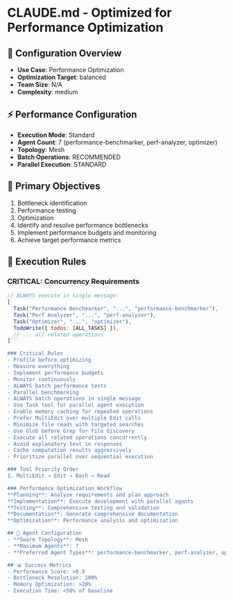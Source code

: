# CLAUDE.md - Optimized for Performance Optimization

<!-- Generated by CLAUDE.md Optimizer at 2025-08-06 01:57 -->

## 🎯 Configuration Overview
- **Use Case**: Performance Optimization
- **Optimization Target**: balanced
- **Team Size**: N/A
- **Complexity**: medium

## ⚡ Performance Configuration
- **Execution Mode**: Standard
- **Agent Count**: 7 (performance-benchmarker, perf-analyzer, optimizer)
- **Topology**: Mesh
- **Batch Operations**: RECOMMENDED
- **Parallel Execution**: STANDARD

## 🎯 Primary Objectives
1. Bottleneck identification
2. Performance testing
3. Optimization
4. Identify and resolve performance bottlenecks
5. Implement performance budgets and monitoring
6. Achieve target performance metrics

## 🚀 Execution Rules

### CRITICAL: Concurrency Requirements
```javascript
// ALWAYS execute in single message:
[
  Task("Performance Benchmarker", "...", "performance-benchmarker"),
  Task("Perf Analyzer", "...", "perf-analyzer"),
  Task("Optimizer", "...", "optimizer"),
  TodoWrite({ todos: [ALL_TASKS] }),
  // ... all related operations
]```

### Critical Rules
- Profile before optimizing
- Measure everything
- Implement performance budgets
- Monitor continuously
- ALWAYS batch performance tests
- Parallel benchmarking
- ALWAYS batch operations in single message
- Use Task tool for parallel agent execution
- Enable memory caching for repeated operations
- Prefer MultiEdit over multiple Edit calls
- Minimize file reads with targeted searches
- Use Glob before Grep for file discovery
- Execute all related operations concurrently
- Avoid explanatory text in responses
- Cache computation results aggressively
- Prioritize parallel over sequential execution

### Tool Priority Order
1. MultiEdit → Edit → Bash → Read

### Performance Optimization Workflow
**Planning**: Analyze requirements and plan approach
**Implementation**: Execute development with parallel agents
**Testing**: Comprehensive testing and validation
**Documentation**: Generate comprehensive documentation
**Optimization**: Performance analysis and optimization

## 🤖 Agent Configuration
- **Swarm Topology**: Mesh
- **Maximum Agents**: 7
- **Preferred Agent Types**: performance-benchmarker, perf-analyzer, optimizer

## 📊 Success Metrics
- Performance Score: >0.9
- Bottleneck Resolution: 100%
- Memory Optimization: >20%
- Execution Time: <50% of baseline